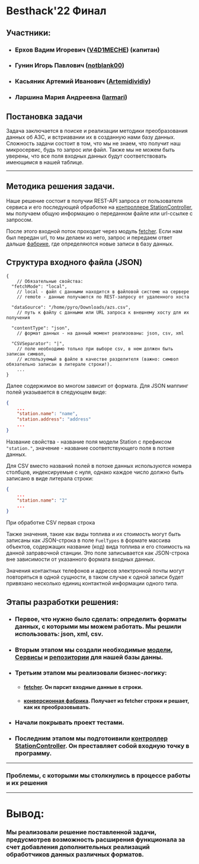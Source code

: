 # Besthack'22 Финал

## Участники:
+ ### Ерхов Вадим Игоревич ([V4D1MECHE](https://github.com/V4D1MECHE)) (капитан)
+ ### Гунин Игорь Павлович ([notblank00](https://github.com/notblank00))
+ ### Касьяник Артемий Иванович ([Artemidividiy](https://github.com/Artemidividiy))
+ ### Ларшина Мария Андреевна ([larmari](https://github.com/larmari))

## Постановка задачи
Задача заключается в поиске и реализации методики преобразования данных об АЗС, и встриавании их в созданную нами базу данных.
Сложность задачи состоит в том, что мы не знаем, что получит наш микросервис, будь то запрос или файл. Также мы не можем быть уверены, что все поля входных данных будут соответствовать имеющимся в нашей таблице.

---
## Методика решения задачи.
Наше решение состоит в получии REST-API запроса от пользователя сервиса и его последующей обработке на [контроллере StationController](https://github.com/notblank00/besthack-22/blob/main/besthack22/src/main/java/ru/baza134/besthack22/controllers/StationController.java), мы получаем общую информацию о переданном файле или url-ссылке с запросом. 

После этого входной поток проходит через модуль [fetcher](https://github.com/notblank00/besthack-22/tree/main/besthack22/src/main/java/ru/baza134/besthack22/fetchers). Если нам был передан url, то мы делаем из него, запрос и передаем ответ дальше [фабрике](https://github.com/notblank00/besthack-22/tree/main/besthack22/src/main/java/ru/baza134/besthack22/factories), где определяются новые записи в базу данных.

## Структура входного файла (JSON)
```jsonc
{
    // Обязательные свойства:
  "fetchMode": "local",
    // local - файл с данными находится в файловой системе на сервере
    // remote - данные получаются по REST-запросу от удаленного хоста

  "dataSource": "/home/pyro/Downloads/azs.csv",
    // путь к файлу с данными или URL запроса к внешнему хосту для их получения

  "contentType": "json",
    // формат данных - на данный момент реализованы: json, csv, xml

  "CSVSeparator": "|",
    // поле необходимо только при выборе csv, в нем должен быть записан символ,
    // используемый в файле в качестве разделителя (важно: символ обязательно записан в литерале строки!).
    ...
}
```
Далее содержимое во многом зависит от формата. Для JSON маппинг полей указывается в следующем виде:
```json
{
    ...
    "station.name": "name",
    "station.address": "address"
    ...
}
```
Название свойства - название поля модели Station с префиксом `"station."`, значение - название соответствующего поля в потоке данных.

Для CSV вместо названий полей в потоке данных используются номера столбцов, индексируемые с нуля, однако каждое число должно быть записано в виде литерала строки:

```json
{
    ...
    "station.name": "2"
    ...
}
```
При обработке CSV первая строка

Также значения, такие как виды топлива и их стоимость могут быть записаны как JSON-строка в поле `FuelTypes` в формате массива объектов, содержащих название (код) вида топлива и его стоимость на данной заправочной станции. Это поле записывается как JSON-строка вне зависимости от указанного формата входных данных.

Значения контактных телефонов и адресов электронной почты могут повторяться в одной сущности, в таком случае к одной записи будет привязано несколько единиц контактной информации одного типа.
## Этапы разработки решения:
+ ### Первое, что нужно было сделать: определить форматы данных, с которыми мы можем работать. Мы решили использовать: json, xml, csv.
+ ### Вторым этапом мы создали необходимые [модели](https://github.com/notblank00/besthack-22/tree/main/besthack22/src/main/java/ru/baza134/besthack22/models),  [Сервисы](https://github.com/notblank00/besthack-22/tree/main/besthack22/src/main/java/ru/baza134/besthack22/services) и [репозитории](https://github.com/notblank00/besthack-22/tree/main/besthack22/src/main/java/ru/baza134/besthack22/repositories) для нашей базы данны.
+ ### Третьим этапом мы реализовали бизнес-логику:
  + #### [fetcher](https://github.com/notblank00/besthack-22/tree/main/besthack22/src/main/java/ru/baza134/besthack22/fetchers). Он парсит входные данные в строки.
  + #### [конверсионная фабрика](https://github.com/notblank00/besthack-22/tree/main/besthack22/src/main/java/ru/baza134/besthack22/factories). Получает из fetcher строки и решает, как их преобразовывать.
+ ### Начали покрывать проект тестами.
+ ### Последним этапом мы подготоивили [контроллер StationController](https://github.com/notblank00/besthack-22/blob/main/besthack22/src/main/java/ru/baza134/besthack22/controllers/StationController.java). Он преставляет собой входную точку в программу.

--- 
### Проблемы, с которыми мы столкнулись в процессе работы и их решения

---

# Вывод:
### Мы реализовали решение поставленной задачи, предусмотрев возможность расширения функционала за счет добавления дополнительных реализаций обработчиков данных различных форматов.